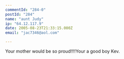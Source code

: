 ```yaml
---
commentId: "284-0"
postId: "284"
name: "aunt Judy"
ip: "64.12.117.9"
date: 2005-08-23T21:33:15.000Z
email: "jac7346@aol.com"

---
```

<p>Your mother would be so proud!!!!Your a good boy Kev.</p>